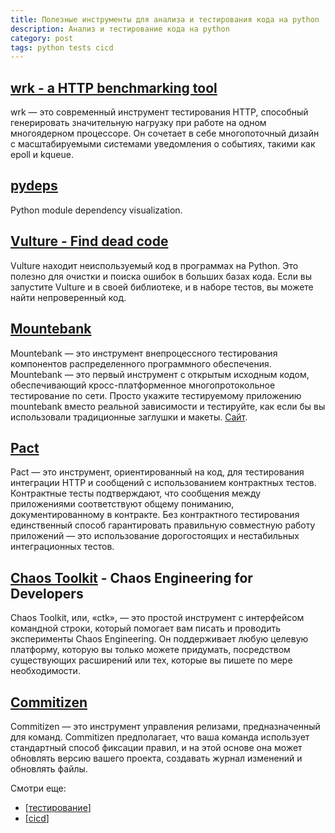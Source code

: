 ```yaml
---
title: Полезные инструменты для анализа и тестирования кода на python
description: Анализ и тестирование кода на python
category: post
tags: python tests cicd
---
```

## [wrk - a HTTP benchmarking tool](https://github.com/wg/wrk)

wrk — это современный инструмент тестирования HTTP, способный генерировать значительную нагрузку при работе на одном многоядерном процессоре. Он сочетает в себе многопоточный дизайн с масштабируемыми системами уведомления о событиях, такими как epoll и kqueue.

## [pydeps](https://github.com/thebjorn/pydeps)

Python module dependency visualization.

## [Vulture - Find dead code](https://github.com/jendrikseipp/vulture)

Vulture находит неиспользуемый код в программах на Python. Это полезно для очистки и поиска ошибок в больших базах кода. Если вы запустите Vulture и в своей библиотеке, и в наборе тестов, вы можете найти непроверенный код.

## [Mountebank](https://hub.docker.com/r/jkris/mountebank)

Mountebank — это инструмент внепроцессного тестирования компонентов распределенного программного обеспечения. Mountebank — это первый инструмент с открытым исходным кодом, обеспечивающий кросс-платформенное многопротокольное тестирование по сети. Просто укажите тестируемому приложению mountebank вместо реальной зависимости и тестируйте, как если бы вы использовали традиционные заглушки и макеты. [Сайт](http://www.mbtest.org/).

## [Pact](https://docs.pact.io/)

Pact — это инструмент, ориентированный на код, для тестирования интеграции HTTP и сообщений с использованием контрактных тестов. Контрактные тесты подтверждают, что сообщения между приложениями соответствуют общему пониманию, документированному в контракте. Без контрактного тестирования единственный способ гарантировать правильную совместную работу приложений — это использование дорогостоящих и нестабильных интеграционных тестов.

## [Chaos Toolkit](https://github.com/chaostoolkit/chaostoolkit) - Chaos Engineering for Developers

Chaos Toolkit, или, «ctk», — это простой инструмент с интерфейсом командной строки, который помогает вам писать и проводить эксперименты Chaos Engineering. Он поддерживает любую целевую платформу, которую вы только можете придумать, посредством существующих расширений или тех, которые вы пишете по мере необходимости.

## [Commitizen](https://commitizen-tools.github.io/commitizen/)

Commitizen — это инструмент управления релизами, предназначенный для команд. Commitizen предполагает, что ваша команда использует стандартный способ фиксации правил, и на этой основе она может обновлять версию вашего проекта, создавать журнал изменений и обновлять файлы.

Смотри еще:

- [[тестирование]]
- [[cicd]]

[//begin]: # "Autogenerated link references for markdown compatibility"
[тестирование]: ..%2Flists%2F%D1%82%D0%B5%D1%81%D1%82%D0%B8%D1%80%D0%BE%D0%B2%D0%B0%D0%BD%D0%B8%D0%B5 "Основные принципы тестровния"
[cicd]: ..%2Ftag%2Fcicd "Tag: cicd"
[//end]: # "Autogenerated link references"
